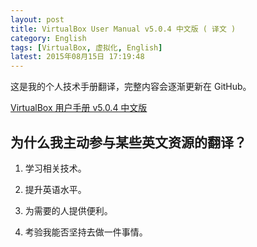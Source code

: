 ```yaml
---
layout: post
title: VirtualBox User Manual v5.0.4 中文版 ( 译文 )
category: English
tags: [VirtualBox, 虚拟化, English]
latest: 2015年08月15日 17:19:48
---
```


这是我的个人技术手册翻译，完整内容会逐渐更新在 GitHub。

[VirtualBox 用户手册 v5.0.4 中文版](https://github.com/lamChuanJiang/VirturalBox-User-Manual-5.0.4-zh)

为什么我主动参与某些英文资源的翻译？
-

1. 学习相关技术。

2. 提升英语水平。

3. 为需要的人提供便利。

4. 考验我能否坚持去做一件事情。



